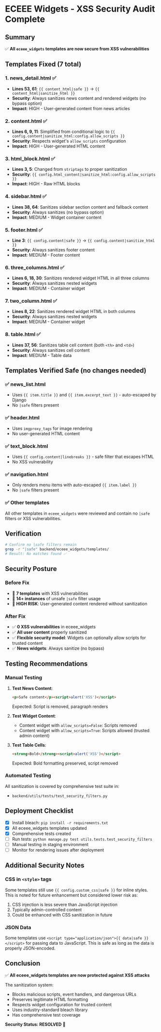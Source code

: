 # ECEEE Widgets - XSS Security Audit Complete

## Summary
✅ **All `eceee_widgets` templates are now secure from XSS vulnerabilities**

## Templates Fixed (7 total)

### 1. **news_detail.html** ✅
- **Lines 53, 61**: `{{ content_html|safe }}` → `{{ content_html|sanitize_html }}`
- **Security**: Always sanitizes news content and rendered widgets (no bypass option)
- **Impact**: HIGH - User-generated content from news articles

### 2. **content.html** ✅
- **Lines 6, 9, 11**: Simplified from conditional logic to `{{ config.content|sanitize_html:config.allow_scripts }}`
- **Security**: Respects widget's `allow_scripts` configuration
- **Impact**: HIGH - User-generated HTML content

### 3. **html_block.html** ✅
- **Lines 3, 5**: Changed from `striptags` to proper sanitization
- **Security**: `{{ config.html_content|sanitize_html:config.allow_scripts }}`
- **Impact**: HIGH - Raw HTML blocks

### 4. **sidebar.html** ✅
- **Lines 38, 64**: Sanitizes sidebar section content and fallback content
- **Security**: Always sanitizes (no bypass option)
- **Impact**: MEDIUM - Widget container content

### 5. **footer.html** ✅
- **Line 3**: `{{ config.content|safe }}` → `{{ config.content|sanitize_html }}`
- **Security**: Always sanitizes footer content
- **Impact**: MEDIUM - Footer content

### 6. **three_columns.html** ✅
- **Lines 6, 18, 30**: Sanitizes rendered widget HTML in all three columns
- **Security**: Always sanitizes nested widgets
- **Impact**: MEDIUM - Container widget

### 7. **two_column.html** ✅
- **Lines 8, 22**: Sanitizes rendered widget HTML in both columns
- **Security**: Always sanitizes nested widgets
- **Impact**: MEDIUM - Container widget

### 8. **table.html** ✅
- **Lines 37, 56**: Sanitizes table cell content (both `<th>` and `<td>`)
- **Security**: Always sanitizes cell content
- **Impact**: MEDIUM - Table data

## Templates Verified Safe (no changes needed)

### ✅ **news_list.html**
- Uses `{{ item.title }}` and `{{ item.excerpt_text }}` - auto-escaped by Django
- No `|safe` filters present

### ✅ **header.html**
- Uses `imgproxy_tags` for image rendering
- No user-generated HTML content

### ✅ **text_block.html**
- Uses `{{ config.content|linebreaks }}` - safe filter that escapes HTML
- No XSS vulnerability

### ✅ **navigation.html**
- Only renders menu items with auto-escaped `{{ item.label }}`
- No `|safe` filters present

### ✅ Other templates
All other templates in `eceee_widgets` were reviewed and contain no `|safe` filters or XSS vulnerabilities.

## Verification
```bash
# Confirm no |safe filters remain
grep -r "|safe" backend/eceee_widgets/templates/
# Result: No matches found ✅
```

## Security Posture

### Before Fix
- 🔴 **7 templates** with XSS vulnerabilities
- 🔴 **14+ instances** of unsafe `|safe` filter usage
- 🔴 **HIGH RISK**: User-generated content rendered without sanitization

### After Fix
- ✅ **0 XSS vulnerabilities** in eceee_widgets
- ✅ **All user content** properly sanitized
- ✅ **Flexible security model**: Widgets can optionally allow scripts for trusted content
- ✅ **News widgets**: Always sanitize (no bypass)

## Testing Recommendations

### Manual Testing
1. **Test News Content**:
   ```html
   <p>Safe content</p><script>alert('XSS')</script>
   ```
   Expected: Script is removed, paragraph renders

2. **Test Widget Content**:
   - Content widget with `allow_scripts=False`: Scripts removed
   - Content widget with `allow_scripts=True`: Scripts allowed (trusted admin content)

3. **Test Table Cells**:
   ```html
   <strong>Bold</strong><script>alert('XSS')</script>
   ```
   Expected: Bold formatting preserved, script removed

### Automated Testing
All sanitization is covered by comprehensive test suite in:
- `backend/utils/tests/test_security_filters.py`

## Deployment Checklist

- [x] Install bleach: `pip install -r requirements.txt`
- [x] All eceee_widgets templates updated
- [x] Comprehensive tests created
- [ ] Run tests: `python manage.py test utils.tests.test_security_filters`
- [ ] Manual testing in staging environment
- [ ] Monitor for rendering issues after deployment

## Additional Security Notes

### CSS in `<style>` tags
Some templates still use `{{ config.custom_css|safe }}` for inline styles. This is noted for future enhancement but considered lower risk as:
1. CSS injection is less severe than JavaScript injection
2. Typically admin-controlled content
3. Could be enhanced with CSS sanitization in future

### JSON Data
Some templates use `<script type="application/json">{{ data|safe }}</script>` for passing data to JavaScript. This is safe as long as the data is properly JSON-encoded.

## Conclusion

✅ **All eceee_widgets templates are now protected against XSS attacks**

The sanitization system:
- Blocks malicious scripts, event handlers, and dangerous URLs
- Preserves legitimate HTML formatting
- Respects widget configuration for trusted content
- Uses industry-standard bleach library
- Has comprehensive test coverage

**Security Status: RESOLVED** 🎉

